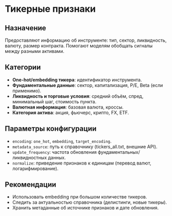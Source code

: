 # Тикерные признаки

## Назначение
Предоставляют информацию об инструменте: тип, сектор, ликвидность, валюту, размер контракта. Помогают моделям обобщать сигналы между разными активами.

## Категории
- **One-hot/embedding тикера**: идентификатор инструмента.
- **Фундаментальные данные**: сектор, капитализация, P/E, Beta (если применимо).
- **Ликвидность и торговые условия**: средний объём, спред, минимальный шаг, стоимость пункта.
- **Валютная информация**: базовая валюта, кроссы.
- **Категория актива**: акция, фьючерс, крипто, FX, ETF.

## Параметры конфигурации
- `encoding`: `one_hot`, `embedding`, `target_encoding`.
- `metadata_source`: путь к справочнику (tickers_all.txt, внешние API).
- `update_frequency`: частота обновления фундаментальных/ликвидностных данных.
- `normalize`: приведение признаков к единицам (перевод валют, логарифмирование).

## Рекомендации
- Использовать embedding при большом количестве тикеров.
- Следить за актуальностью справочника (делистинги, новые тикеры).
- Хранить метаданные об источнике признаков и дате обновления.

